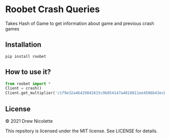 # Roobet Crash Queries

Takes Hash of Game to get information about game and previous crash games

## Installation

`pip install roobet`

## How to use it?

```python
from roobet import *
Client = crash()
Client.get_multiplier('c1f9e32a46429842615c9b854147a4818811ee4506b43ecb96c0615be8560c93')
```

## License

© 2021 Drew Nicolette

This repsitory is licensed under the MIT license. See LICENSE for details.
